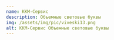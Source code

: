 ```yaml
---
name: ККМ-Сервис
description: Объемные световые буквы
img: /assets/img/pic/viveski13.png
alt: ККМ-Сервис Объемные световые буквы
---
```

